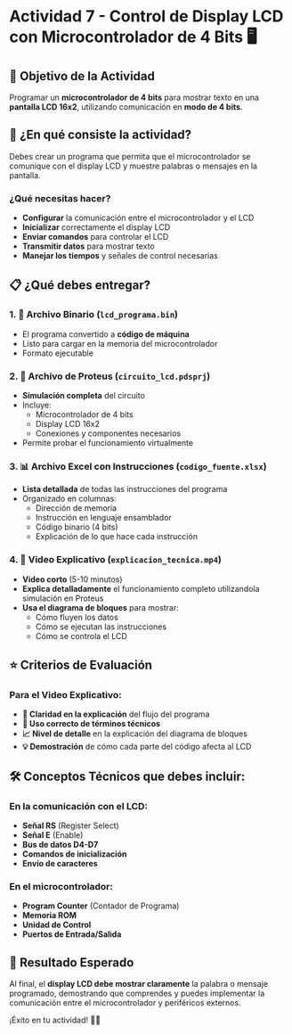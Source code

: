 # Actividad 7 - Control de Display LCD con Microcontrolador de 4 Bits 🖥️

## 🎯 **Objetivo de la Actividad**
Programar un **microcontrolador de 4 bits** para mostrar texto en una **pantalla LCD 16x2**, utilizando comunicación en **modo de 4 bits**.

## 📝 **¿En qué consiste la actividad?**
Debes crear un programa que permita que el microcontrolador se comunique con el display LCD y muestre palabras o mensajes en la pantalla.

### **¿Qué necesitas hacer?**
- **Configurar** la comunicación entre el microcontrolador y el LCD
- **Inicializar** correctamente el display LCD
- **Enviar comandos** para controlar el LCD
- **Transmitir datos** para mostrar texto
- **Manejar los tiempos** y señales de control necesarias

## 📋 **¿Qué debes entregar?**

### 1. **📁 Archivo Binario** (`lcd_programa.bin`)
- El programa convertido a **código de máquina**
- Listo para cargar en la memoria del microcontrolador
- Formato ejecutable

### 2. **🔌 Archivo de Proteus** (`circuito_lcd.pdsprj`)
- **Simulación completa** del circuito
- Incluye:
  - Microcontrolador de 4 bits
  - Display LCD 16x2
  - Conexiones y componentes necesarios
- Permite probar el funcionamiento virtualmente

### 3. **📊 Archivo Excel con Instrucciones** (`codigo_fuente.xlsx`)
- **Lista detallada** de todas las instrucciones del programa
- Organizado en columnas:
  - Dirección de memoria
  - Instrucción en lenguaje ensamblador
  - Código binario (4 bits)
  - Explicación de lo que hace cada instrucción

### 4. **🎥 Video Explicativo** (`explicacion_tecnica.mp4`)
- **Video corto** (5-10 minutos)
- **Explica detalladamente** el funcionamiento completo utilizandola simulación en Proteus
- **Usa el diagrama de bloques** para mostrar:
  - Cómo fluyen los datos
  - Cómo se ejecutan las instrucciones
  - Cómo se controla el LCD

## ⭐ **Criterios de Evaluación**

### **Para el Video Explicativo:**
- **🔄 Claridad en la explicación** del flujo del programa
- **🔧 Uso correcto de términos técnicos**
- **📈 Nivel de detalle** en la explicación del diagrama de bloques
- **💡 Demostración** de cómo cada parte del código afecta al LCD

## 🛠️ **Conceptos Técnicos que debes incluir:**

### **En la comunicación con el LCD:**
- **Señal RS** (Register Select)
- **Señal E** (Enable)
- **Bus de datos D4-D7**
- **Comandos de inicialización**
- **Envío de caracteres**

### **En el microcontrolador:**
- **Program Counter** (Contador de Programa)
- **Memoria ROM**
- **Unidad de Control**
- **Puertos de Entrada/Salida**

## 🚀 **Resultado Esperado**
Al final, el **display LCD debe mostrar claramente** la palabra o mensaje programado, demostrando que comprendes y puedes implementar la comunicación entre el microcontrolador y periféricos externos.

¡Éxito en tu actividad! 🎯✨

